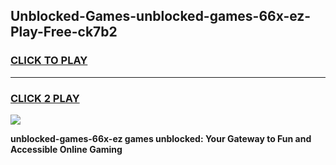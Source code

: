
## Unblocked-Games-unblocked-games-66x-ez-Play-Free-ck7b2
<h3>
<a href="https://premium76.site?title=unblocked-games-66x-ez&ref=17A">CLICK TO PLAY</a></h3>
<hr>

<h3>
<a href="https://premium76.site?title=unblocked-games-66x-ez&ref=17A">CLICK 2 PLAY</a>
  
</h3>

<a href="https://premium76.site?title=unblocked-games-66x-ez&ref=17A"><img src="https://clearcache.store/games.png"></a>


**unblocked-games-66x-ez games unblocked: Your Gateway to Fun and Accessible Online Gaming**
